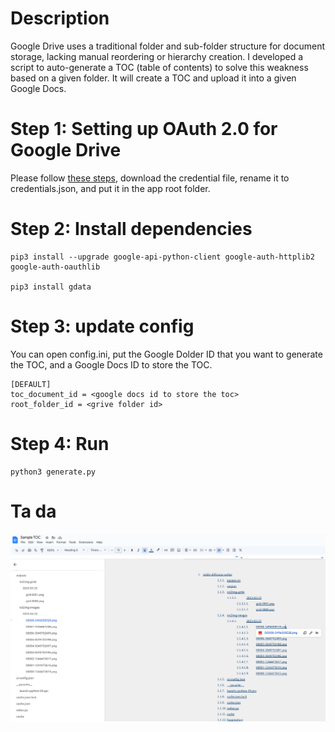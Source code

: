 # Description
Google Drive uses a traditional folder and sub-folder structure for document storage, lacking manual reordering or hierarchy creation.
I developed a script to auto-generate a TOC (table of contents) to solve this weakness based on a given folder. It will create a TOC and upload it into a given Google Docs.

# Step 1: Setting up OAuth 2.0 for Google Drive
Please follow [these steps](https://support.google.com/cloud/answer/6158849), download the credential file, rename it to credentials.json, and put it in the app root folder.

# Step 2: Install dependencies
```
pip3 install --upgrade google-api-python-client google-auth-httplib2 google-auth-oauthlib

pip3 install gdata
```
# Step 3: update config
You can open config.ini, put the Google Dolder ID that you want to generate the TOC, and a Google Docs ID to store the TOC.
```
[DEFAULT]
toc_document_id = <google docs id to store the toc>
root_folder_id = <grive folder id>
```

# Step 4: Run
```
python3 generate.py
```

# Ta da
![](demo.png)

